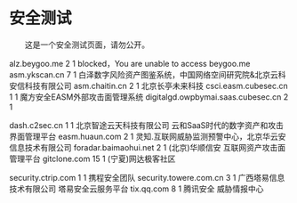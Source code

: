 安全测试
========

　　这是一个安全测试页面，请勿公开。

 alz.beygoo.me	2	1		blocked，You are unable to access beygoo.me
 asm.ykscan.cn		7	1	白泽数字风险资产图鉴系统，中国网络空间研究院&北京云科安信科技有限公司
 asm.chaitin.cn		2	1	北京长亭未来科技
 csci.easm.cubesec.cn	1	1	魔方安全EASM外部攻击面管理系统
 digitalgd.owpbymai.saas.cubesec.cn	2	1	

 dash.c2sec.cn		1	1	北京智途云天科技有限公司 云和SaaS时代的数字资产和攻击界面管理平台
 easm.huaun.com		2	1	灵知.互联网威胁监测预警中心，北京华云安信息技术有限公司
 foradar.baimaohui.net	2	1	(北京)华顺信安 互联网资产攻击面管理平台
 gitclone.com	15	1	(宁夏)网达极客社区

 security.ctrip.com	1	1	携程安全团队
 security.towere.com.cn	3	1	广西塔易信息技术有限公司 塔易安全云服务平台
 tix.qq.com 		8	1	腾讯安全 威胁情报中心

